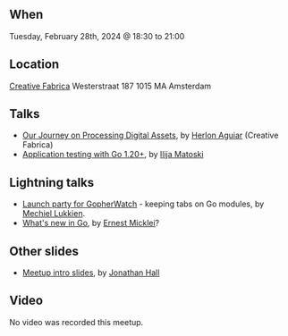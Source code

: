 When
----
Tuesday, February 28th, 2024 @ 18:30 to 21:00

Location
--------
[Creative Fabrica](https://www.creativefabrica.com/)
Westerstraat 187
1015 MA Amsterdam

Talks
-----
- [Our Journey on Processing Digital Assets](our-journey-on-processing-digital-assets.pdf), by [Herlon Aguiar](https://www.linkedin.com/in/herlonaguiar/) (Creative Fabrica)
- [Application testing with Go 1.20+](application-testing.pdf), by [Ilija Matoski](https://www.linkedin.com/in/ilijamt/)

Lightning talks
--------------
- [Launch party for GopherWatch](gopherwatch/index.html) - keeping tabs on Go modules, by [Mechiel Lukkien](https://github.com/mjl-).
- [What's new in Go](go-release-1-22.pdf), by [Ernest Micklei](https://www.linkedin.com/in/ernest-micklei-25ab9a/)?

Other slides
------------
* [Meetup intro slides](intro-slides.pdf), by [Jonathan Hall](https://github.com/flimzy)

Video
-----

No video was recorded this meetup.
